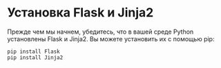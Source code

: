 # Установка Flask и Jinja2

Прежде чем мы начнем, убедитесь, что в вашей среде Python установлены Flask и Jinja2. Вы можете установить их с помощью pip:

```
pip install Flask
pip install Jinja2
```
